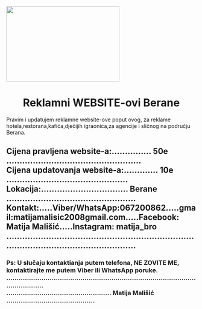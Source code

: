                                      
<html>  <head> <title> WEBSITE.PLANET </title> </head>
<body> <img src="matijina.slika.jpg" width="300" height="200"> </img> </br>
 <h1 align="center"> Reklamni WEBSITE-ovi Berane </h1>
 <p> Pravim i updatujem reklamne website-ove poput ovog, za reklame hotela,restorana,kafića,dječijih igraonica,za agencije i sličnog na području Berana. </br> </p>
  <h2> Cijena pravljena website-a:............... 50e </br>
  ................................................... </br>
  Cijena updatovanja website-a:............. 10e </br> 
  .............................................. </br>
   Lokacija:................................. Berane </br>
   ................................................. </br>
  Kontakt:.....Viber/WhatsApp:067200862.....gmail:matijamalisic2008gmail.com.....Facebook: Matija Mališić.....Instagram: matija_bro </br>
  ........................................................................................................................ </br> </h2>
   <h3> Ps: U slučaju kontaktianja putem telefona, NE ZOVITE ME, kontaktirajte me putem Viber ili WhatsApp poruke. </br>
   .............................................................................................................. </br>
   ................................................... Matija Mališić ...........................................
  <body>
</html>
